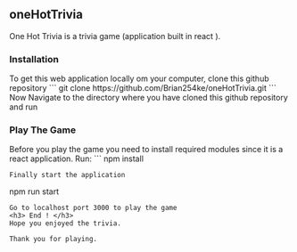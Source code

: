 <h2>oneHotTrivia</h2>
One Hot Trivia is a trivia game (application built in react ).

<h3>Installation </h3>
To get this web application locally om your computer, clone this github repository 
```
git clone https://github.com/Brian254ke/oneHotTrivia.git
```
Now Navigate to the directory where you have cloned this github repository and run

<h3>Play The Game </h3>
Before you play the game you need to install required  modules since it is a react application.
Run:
```
npm install 

```
Finally start the application 
```
npm run start 
```
Go to localhost port 3000 to play the game 
<h3> End ! </h3>
Hope you enjoyed the trivia.

Thank you for playing.
